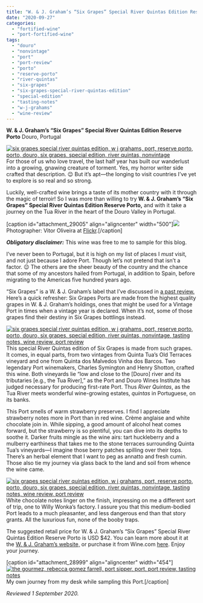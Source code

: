 ```yaml
---
title: "W. & J. Graham’s “Six Grapes” Special River Quintas Edition Reserve Porto"
date: "2020-09-27"
categories:
  - "fortified-wine"
  - "port-fortified-wine"
tags:
  - "douro"
  - "nonvintage"
  - "port"
  - "port-review"
  - "porto"
  - "reserve-porto"
  - "river-quintas"
  - "six-grapes"
  - "six-grapes-special-river-quintas-edition"
  - "special-edition"
  - "tasting-notes"
  - "w-j-grahams"
  - "wine-review"
---
```


**W. & J. Graham’s “Six Grapes” Special River Quintas Edition Reserve Porto** Douro, Portugal

[![six grapes special river quintas edition, w j grahams, port, reserve porto, porto, douro, six grapes, special edition, river quintas, nonvintage](https://thegourmez-wpmedia.s3.amazonaws.com/2020/09/SixGrapesSpecial-001-404x500.jpg)](https://thegourmez-wpmedia.s3.amazonaws.com/2020/09/SixGrapesSpecial-001.jpg)For those of us who love travel, the last half year has built our wanderlust into a growing, gnawing creature of torment. Yes, my horror writer side crafted that description. 😉 But it’s apt—the longing to visit countries I’ve yet to explore is so real and so strong.

Luckily, well-crafted wine brings a taste of its mother country with it through the magic of terroir! So I was more than willing to try **W. & J. Graham’s “Six Grapes” Special River Quintas Edition Reserve Porto,** and with it take a journey on the Tua River in the heart of the Douro Valley in Portugal.

\[caption id="attachment\_29005" align="aligncenter" width="500"\][![](https://thegourmez-wpmedia.s3.amazonaws.com/2020/09/Screenshot_2020-09-27-Rio-Tua-Portugal-500x333.jpg)](https://thegourmez-wpmedia.s3.amazonaws.com/2020/09/Screenshot_2020-09-27-Rio-Tua-Portugal.jpg) Photographer: Vitor Oliveira at [Flickr](https://www.flickr.com/photos/vitor107/10034387995/in/photostream/).\[/caption\]

**_Obligatory disclaimer:_** This wine was free to me to sample for this blog.

I’ve never been to Portugal, but it is high on my list of places I _must_ visit, and not just because I adore Port. Though let’s not pretend that isn’t a factor. 😉 The others are the sheer beauty of the country and the chance that some of my ancestors hailed from Portugal, in addition to Spain, before migrating to the Americas five hundred years ago.

“Six Grapes” is a W. & J. Graham’s label that I’ve discussed in [a past review.](https://thegourmez.com/2017/02/24/grahams-six-grapes-reserve-port/) Here’s a quick refresher: Six Grapes Ports are made from the highest quality grapes in W. & J. Graham’s holdings, ones that might be used for a Vintage Port in times when a vintage year is declared. When it’s not, some of those grapes find their destiny in Six Grapes bottlings instead.

[![six grapes special river quintas edition, w j grahams, port, reserve porto, porto, douro, six grapes, special edition, river quintas, nonvintage, tasting notes, wine review, port review](https://thegourmez-wpmedia.s3.amazonaws.com/2020/09/SixGrapesSpecial-002-403x500.jpg)](https://thegourmez-wpmedia.s3.amazonaws.com/2020/09/SixGrapesSpecial-002.jpg)This special River Quintas edition of Six Grapes is made from such grapes. It comes, in equal parts, from two vintages from Quinta Tua’s Old Terraces vineyard and one from Quinta dos Malvedos Vinha dos Barcos. Two legendary Port winemakers, Charles Symington and Henry Shotton, crafted this wine. Both vineyards lie “low and close to the \[Douro\] river and its tributaries \[e.g., the Tua River\],” as the Port and Douro Wines Institute has judged necessary for producing first-rate Port. Thus _River Quintas_, as the Tua River meets wonderful wine-growing estates, _quintas_ in Portuguese, on its banks.

This Port smells of warm strawberry preserves. I find I appreciate strawberry notes more in Port than in red wine. Crème anglaise and white chocolate join in. While sipping, a good amount of alcohol heat comes forward, but the strawberry is so plentiful, you can dive into its depths to soothe it. Darker fruits mingle as the wine airs: tart huckleberry and a mulberry earthiness that takes me to the stone terraces surrounding Quinta Tua’s vineyards—I imagine those berry patches spilling over their tops. There’s an herbal element that I want to peg as annatto and fresh cumin. Those also tie my journey via glass back to the land and soil from whence the wine came.

[![six grapes special river quintas edition, w j grahams, port, reserve porto, porto, douro, six grapes, special edition, river quintas, nonvintage, tasting notes, wine review, port review](https://thegourmez-wpmedia.s3.amazonaws.com/2020/09/SixGrapesSpecial-003-405x500.jpg)](https://thegourmez-wpmedia.s3.amazonaws.com/2020/09/SixGrapesSpecial-003.jpg)White chocolate notes linger on the finish, impressing on me a different sort of trip, one to Willy Wonka’s factory. I assure you that this medium-bodied Port leads to a much pleasanter, and less dangerous end than that story grants. All the luxurious fun, none of the booby traps.

The suggested retail price for W. & J. Graham’s “Six Grapes” Special River Quintas Edition Reserve Porto is USD $42. You can learn more about it at the [W. & J. Graham’s website,](https://sixgrapes.grahams-port.com/special-edition) or purchase it from Wine.com [here](https://www.wine.com/product/grahams-six-grapes-special-river-quintas-edition-reserve-port/208177?state=CA&s=GoogleBase_CSE_208177_type_Wine_DessertWine_Port_7931&utm_source=google&utm_medium=cpc&utm_term=&utm_campaign=Google_Shopping_Smart_CA_Relaunch&showpromo=true&promo=10PS6&gclid=CjwKCAjwh7H7BRBBEiwAPXjadrL36OgNSb_qNNr_EJ8pQJ9Wzj5hyNPiO5Zp5k0D4XK2Gmx_GwIgRhoCMhkQAvD_BwE&gclsrc=aw.ds). Enjoy your journey.

\[caption id="attachment\_28999" align="aligncenter" width="454"\][![the gourmez, rebecca gomez farrell, port sipper, port, port review, tasting notes](https://thegourmez-wpmedia.s3.amazonaws.com/2020/09/SixGrapesSpecial-005-454x500.jpg)](https://thegourmez-wpmedia.s3.amazonaws.com/2020/09/SixGrapesSpecial-005.jpg) My own journey from my desk while sampling this Port.\[/caption\]

_Reviewed 1 September 2020._
